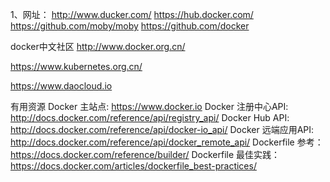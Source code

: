 1、网址：
http://www.ducker.com/
https://hub.docker.com/
https://github.com/moby/moby
https://github.com/docker


docker中文社区
http://www.docker.org.cn/

https://www.kubernetes.org.cn/


https://www.daocloud.io



有用资源
Docker 主站点: https://www.docker.io
Docker 注册中心API: http://docs.docker.com/reference/api/registry_api/
Docker Hub API: http://docs.docker.com/reference/api/docker-io_api/
Docker 远端应用API: http://docs.docker.com/reference/api/docker_remote_api/
Dockerfile 参考：https://docs.docker.com/reference/builder/
Dockerfile 最佳实践：https://docs.docker.com/articles/dockerfile_best-practices/


